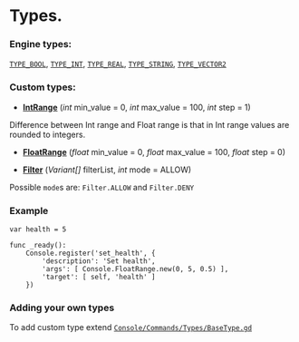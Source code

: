 
# Types.


### Engine types:

[`TYPE_BOOL`](https://github.com/QuentinCaffeino/godot-console/blob/dev/src/Types/Bool.gd), [`TYPE_INT`](https://github.com/QuentinCaffeino/godot-console/blob/dev/src/Types/Int.gd), [`TYPE_REAL`](https://github.com/QuentinCaffeino/godot-console/blob/dev/src/Types/Float.gd), [`TYPE_STRING`](https://github.com/QuentinCaffeino/godot-console/blob/dev/src/Types/String.gd), [`TYPE_VECTOR2`](https://github.com/QuentinCaffeino/godot-console/blob/dev/src/Types/Vector2.gd)


### Custom types:

 - [**IntRange**](https://github.com/QuentinCaffeino/godot-console/blob/dev/docs/Types/IntRange.md) (*int* min_value = 0, *int* max_value = 100, *int* step = 1)

Difference between Int range and Float range is that in Int range values are rounded to integers.


- [**FloatRange**](https://github.com/QuentinCaffeino/godot-console/blob/dev/docs/Types/FloatRange.md) (*float* min_value = 0, *float* max_value = 100, *float* step = 0)


- [**Filter**](https://github.com/QuentinCaffeino/godot-console/blob/dev/docs/Types/Filter.md) (*Variant[]* filterList, *int* mode = ALLOW)

Possible `mode`s are: `Filter.ALLOW` and `Filter.DENY`


### Example

```gdscript
var health = 5

func _ready():
	Console.register('set_health', {
		'description': 'Set health',
		'args': [ Console.FloatRange.new(0, 5, 0.5) ],
		'target': [ self, 'health' ]
	})
```


### Adding your own types

To add custom type extend [`Console/Commands/Types/BaseType.gd`](https://github.com/QuentinCaffeino/godot-console/blob/dev/src/Types/BaseType.gd)
